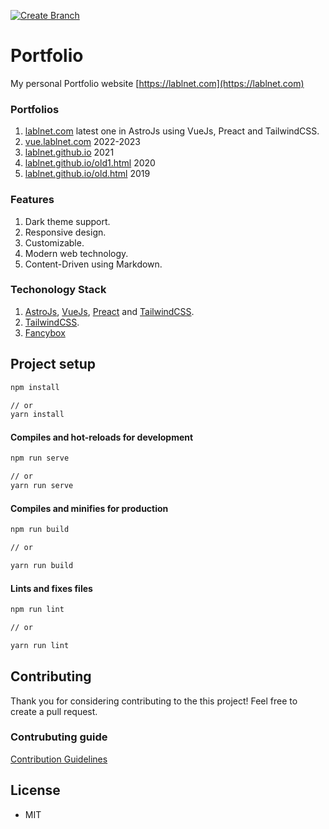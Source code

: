 [![Create Branch](https://github.com/lablnet/lablnet.com/actions/workflows/branch.yml/badge.svg)](https://github.com/lablnet/lablnet.com/actions/workflows/branch.yml)

# Portfolio
My personal Portfolio website [https://lablnet.com](https://lablnet.com)

### Portfolios
1. [lablnet.com](https://lablnet.com) latest one in AstroJs using VueJs, Preact and TailwindCSS.
2. [vue.lablnet.com](https://vue.lablnet.com)  2022-2023
2. [lablnet.github.io](https://lablnet.github.io)  2021
3. [lablnet.github.io/old1.html](https://lablnet.github.io/old1.html) 2020
4. [lablnet.github.io/old.html](https://lablnet.github.io/old.html) 2019

### Features
1. Dark theme support.
2. Responsive design.
3. Customizable.
4. Modern web technology.
5. Content-Driven using Markdown.


### Techonology Stack
1. [AstroJs](https://astro.build/), [VueJs](https://vuejs.org/), [Preact](https://preactjs.com/) and [TailwindCSS](https://tailwindcss.com/).
2. [TailwindCSS](https://tailwindcss.com/).
3. [Fancybox](https://fancyapps.com/docs/ui/fancybox/)


## Project setup

```sh
npm install

// or
yarn install
```
 
#### Compiles and hot-reloads for development

```sh
npm run serve

// or
yarn run serve
```

#### Compiles and minifies for production

```sh
npm run build

// or

yarn run build
``` 

#### Lints and fixes files

```sh
npm run lint

// or

yarn run lint
```

## Contributing

Thank you for considering contributing to the this project! Feel free to create a pull request.

###  Contrubuting guide

[Contribution Guidelines](https://github.com/lablnet/lablnet.com/blob/main/CONTRIBUTING.md)

## License
- MIT
